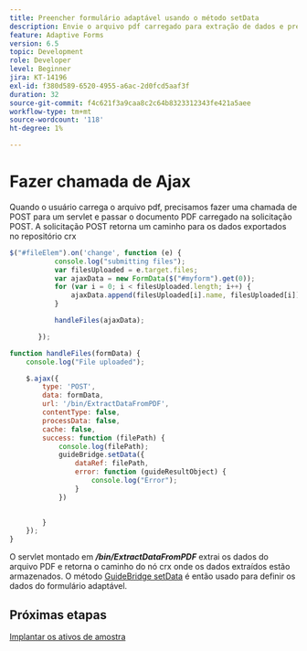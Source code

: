 ```yaml
---
title: Preencher formulário adaptável usando o método setData
description: Envie o arquivo pdf carregado para extração de dados e preencha o formulário adaptável com os dados extraídos
feature: Adaptive Forms
version: 6.5
topic: Development
role: Developer
level: Beginner
jira: KT-14196
exl-id: f380d589-6520-4955-a6ac-2d0fcd5aaf3f
duration: 32
source-git-commit: f4c621f3a9caa8c2c64b8323312343fe421a5aee
workflow-type: tm+mt
source-wordcount: '118'
ht-degree: 1%

---
```


# Fazer chamada de Ajax

Quando o usuário carrega o arquivo pdf, precisamos fazer uma chamada de POST para um servlet e passar o documento PDF carregado na solicitação POST. A solicitação POST retorna um caminho para os dados exportados no repositório crx

```javascript
$("#fileElem").on('change', function (e) {
           console.log("submitting files");
           var filesUploaded = e.target.files;
           var ajaxData = new FormData($("#myform").get(0));
           for (var i = 0; i < filesUploaded.length; i++) {
               ajaxData.append(filesUploaded[i].name, filesUploaded[i]);
           }

           handleFiles(ajaxData);

       });

function handleFiles(formData) {
    console.log("File uploaded");

    $.ajax({
        type: 'POST',
        data: formData,
        url: '/bin/ExtractDataFromPDF',
        contentType: false,
        processData: false,
        cache: false,
        success: function (filePath) {
            console.log(filePath);
            guideBridge.setData({
                dataRef: filePath,
                error: function (guideResultObject) {
                    console.log("Error");
                }
            })
            

        }
    });
}
```

O servlet montado em **_/bin/ExtractDataFromPDF_** extrai os dados do arquivo PDF e retorna o caminho do nó crx onde os dados extraídos estão armazenados.
O método [GuideBridge setData](https://developer.adobe.com/experience-manager/reference-materials/6-5/forms/javascript-api/GuideBridge.html#setData__anchor) é então usado para definir os dados do formulário adaptável.

## Próximas etapas

[Implantar os ativos de amostra](./test-the-solution.md)

